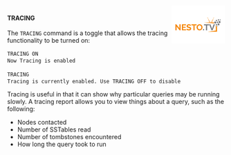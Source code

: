 <img align="right" src="./logo-small.png">

#### TRACING

The `TRACING` command is a toggle that allows the tracing
functionality to be turned on:

```
TRACING ON
Now Tracing is enabled

TRACING
Tracing is currently enabled. Use TRACING OFF to disable
```
 

Tracing is useful in that it can show why particular queries may be
running slowly. A tracing report allows you to view things about a
query, such as the following:

-   Nodes contacted
-   Number of SSTables read
-   Number of tombstones encountered
-   How long the query took to run

